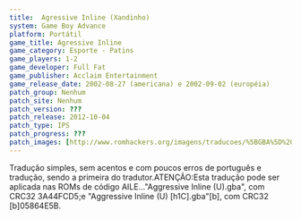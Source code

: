 ```yaml
---
title:  Agressive Inline (Xandinho)
system: Game Boy Advance
platform: Portátil
game_title: Agressive Inline
game_category: Esporte - Patins
game_players: 1-2
game_developer: Full Fat
game_publisher: Acclaim Entertainment
game_release_date: 2002-08-27 (americana) e 2002-09-02 (européia)
patch_group: Nenhum
patch_site: Nenhum
patch_version: ???
patch_release: 2012-10-04
patch_type: IPS
patch_progress: ???
patch_images: [http://www.romhackers.org/imagens/traducoes/%5BGBA%5D%20Agressive%20Inline%20-%20Xandinho%20-%201.png,http://www.romhackers.org/imagens/traducoes/%5BGBA%5D%20Agressive%20Inline%20-%20Xandinho%20-%202.png,http://www.romhackers.org/imagens/traducoes/%5BGBA%5D%20Agressive%20Inline%20-%20Xandinho%20-%203.png]
---
```

Tradução simples, sem acentos e com poucos erros de português e tradução, sendo a primeira do tradutor.ATENÇÃO:Esta tradução pode ser aplicada nas ROMs de código AILE..."Aggressive Inline (U).gba", com CRC32 3A44FCD5;e "Aggressive Inline (U) [h1C].gba"[b], com CRC32 [b]05864E5B.